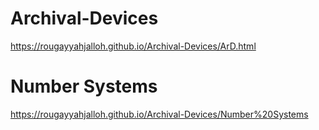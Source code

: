 # Archival-Devices
https://rougayyahjalloh.github.io/Archival-Devices/ArD.html
# Number Systems
https://rougayyahjalloh.github.io/Archival-Devices/Number%20Systems

